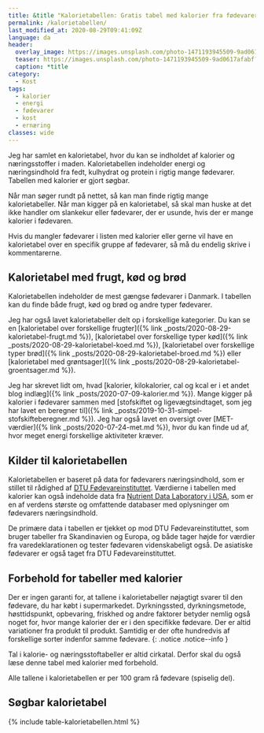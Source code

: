 ```yaml
---
title: &title "Kalorietabellen: Gratis tabel med kalorier fra fødevarer 🥭🥩🥦"
permalink: /kalorietabellen/
last_modified_at: 2020-08-29T09:41:09Z
language: da
header:
  overlay_image: https://images.unsplash.com/photo-1471193945509-9ad0617afabf?ixlib=rb-1.2.1&ixid=eyJhcHBfaWQiOjEyMDd9&auto=format&fit=crop&w=190&q=80
  teaser: https://images.unsplash.com/photo-1471193945509-9ad0617afabf?ixlib=rb-1.2.1&ixid=eyJhcHBfaWQiOjEyMDd9&auto=format&fit=crop&w=400&q=80
  caption: *title
category:
  - Kost
tags:
  - kalorier
  - energi
  - fødevarer
  - kost
  - ernæring
classes: wide
---
```


Jeg har samlet en kalorietabel, hvor du kan se indholdet af kalorier og næringsstoffer i maden. Kalorietabellen indeholder energi og næringsindhold fra fedt, kulhydrat og protein i rigtig mange fødevarer. Tabellen med kalorier er gjort søgbar.

Når man søger rundt på nettet, så kan man finde rigtig mange kalorietabeller. Når man kigger på en kalorietabel, så skal man huske at det ikke handler om slankekur eller fødevarer, der er usunde, hvis der er mange kalorier i fødevaren.

Hvis du mangler fødevarer i listen med kalorier eller gerne vil have en kalorietabel over en specifik gruppe af fødevarer, så må du endelig skrive i kommentarerne.

## Kalorietabel med frugt, kød og brød

Kalorietabellen indeholder de mest gængse fødevarer i Danmark. I tabellen kan du finde både frugt, kød og brød og andre typer fødevarer.

Jeg har også lavet kalorietabeller delt op i forskellige kategorier. Du kan se en [kalorietabel over forskellige frugter]({% link _posts/2020-08-29-kalorietabel-frugt.md %}), [kalorietabel over forskellige typer kød]({% link _posts/2020-08-29-kalorietabel-koed.md %}), [kalorietabel over forskellige typer brød]({% link _posts/2020-08-29-kalorietabel-broed.md %}) eller [kalorietabel med grøntsager]({% link _posts/2020-08-29-kalorietabel-groentsager.md %}).

Jeg har skrevet lidt om, hvad [kalorier, kilokalorier, cal og kcal er i et andet blog indlæg]({% link _posts/2020-07-09-kalorier.md %}). Mange kigger på kalorier i fødevarer sammen med [stofskiftet og ligevægtsindtaget, som jeg har lavet en beregner til]({% link _posts/2019-10-31-simpel-stofskifteberegner.md %}). Jeg har også lavet en oversigt over [MET-værdier]({% link _posts/2020-07-24-met.md %}), hvor du kan finde ud af, hvor meget energi forskellige aktiviteter kræver.

## Kilder til kalorietabellen

Kalorietabellen er baseret på data for fødevarers næringsindhold, som er stillet til rådighed af [DTU Fødevareinstituttet](https://frida.fooddata.dk). Værdierne i tabellen med kalorier kan også indeholde data fra [Nutrient Data Laboratory i USA](https://ndb.nal.usda.gov/ndb/), som er en af verdens største og omfattende databaser med oplysninger om fødevarers næringsindhold.

De primære data i tabellen er tjekket op mod DTU Fødevareinstituttet, som bruger tabeller fra Skandinavien og Europa, og både tager højde for værdier fra varedeklarationen og tester fødevaren videnskabeligt også. De asiatiske fødevarer er også taget fra DTU Fødevareinstituttet.

## Forbehold for tabeller med kalorier

Der er ingen garanti for, at tallene i kalorietabeller nøjagtigt svarer til den fødevare, du har købt i supermarkedet. Dyrkningssted, dyrkningsmetode, høsttidspunkt, opbevaring, friskhed og andre faktorer betyder nemlig også noget for, hvor mange kalorier der er i den specifikke fødevare. Der er altid variationer fra produkt til produkt. Samtidig er der ofte hundredvis af forskellige sorter indenfor samme fødevare.
{: .notice .notice--info }

Tal i kalorie- og næringsstoftabeller er altid cirkatal. Derfor skal du også læse denne tabel med kalorier med forbehold. 

Alle tallene i kalorietabellen er per 100 gram rå fødevare (spiselig del).

## Søgbar kalorietabel

{% include table-kalorietabellen.html %}
